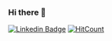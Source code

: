 ### Hi there 👋

<!--
**yarin-alcantara/yarin-alcantara** is a ✨ _special_ ✨ repository because its `README.md` (this file) appears on your GitHub profile.

Here are some ideas to get you started:

- 🔭 I’m currently working on ...
- 🌱 I’m currently learning ...
- 👯 I’m looking to collaborate on ...
- 🤔 I’m looking for help with ...
- 💬 Ask me about ...
- 📫 How to reach me: ...
- 😄 Pronouns: ...
- ⚡ Fun fact: ...
-->
[![Linkedin Badge](https://img.shields.io/badge/-LinkedIn-blue?style=flat-square&logo=Linkedin&logoColor=white&link=https://www.linkedin.com/in/yarin-alcantara-195547192/)](https://www.linkedin.com/in/yarin-alcantara-195547192/)
[![HitCount](http://hits.dwyl.com/yarin-alcantara/yarin-alcantara.svg)](http://hits.dwyl.com/yarin-alcantara/yarin-alcantara)
